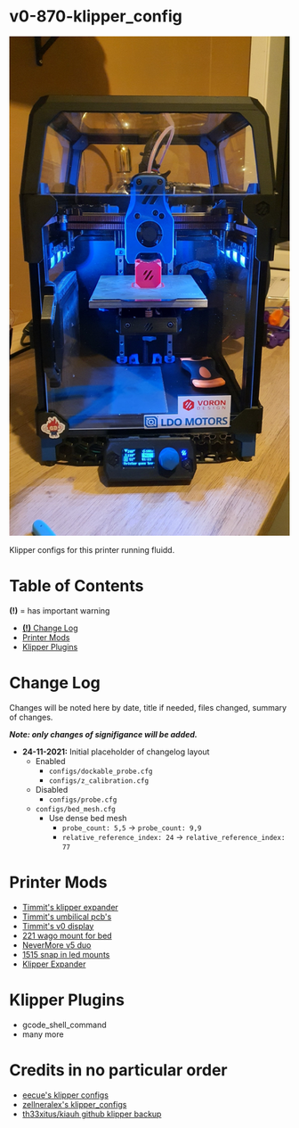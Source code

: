 # v0-870-klipper_config

![V0.1-870](./images/v0.1-870.jpg)

Klipper configs for this printer running fluidd.

# Table of Contents
**(!)** = has important warning
- [**(!)** Change Log](#change-log)
- [Printer Mods](#printer-mods)
- [Klipper Plugins](#klipper-plugins)

# Change Log

Changes will be noted here by date, title if needed, files changed, summary of changes. 

_**Note: only changes of signifigance will be added.**_


- **24-11-2021:** Initial placeholder of changelog layout
    * Enabled
        * `configs/dockable_probe.cfg`
        * `configs/z_calibration.cfg`
    * Disabled
        * `configs/probe.cfg`
	* `configs/bed_mesh.cfg` 
        * Use dense bed mesh
            * `probe_count: 5,5` -> `probe_count: 9,9`
            * `relative_reference_index: 24` -> `relative_reference_index: 77`

# Printer Mods

* [Timmit's klipper expander](https://github.com/VoronDesign/Voron-Hardware/tree/master/Klipper_Expander)
* [Timmit's umbilical pcb's](https://github.com/VoronDesign/Voron-Hardware/tree/master/V0-Umbilical)
* [Timmit's v0 display](https://github.com/VoronDesign/Voron-Hardware/tree/master/V0_Display)
* [221 wago mount for bed](https://github.com/VoronDesign/VoronUsers/tree/master/printer_mods/BlueBear/Wago_221_mount)
* [NeverMore v5 duo](https://github.com/nevermore3d/Nevermore_Micro/tree/master/V5_Duo/V0)
* [1515 snap in led mounts](https://github.com/newphreak/VoronUsers/tree/1515ledmod/printer_mods/Jon/1515_led_mount)
* [Klipper Expander](https://github.com/VoronDesign/Voron-Hardware/tree/master/Klipper_Expander)



# Klipper Plugins

* gcode_shell_command
* many more

# Credits in no particular order

* [eecue's klipper configs](https://github.com/eecue/klippper-config)
* [zellneralex's klipper_configs](https://github.com/zellneralex/klipper_config)
* [th33xitus/kiauh github klipper backup](https://github.com/th33xitus/kiauh/wiki/How-to-autocommit-config-changes-to-github%3F)
